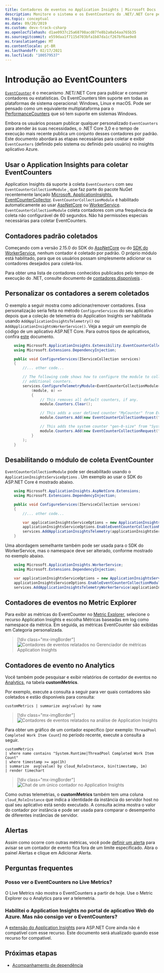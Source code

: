 ```yaml
---
title: Contadores de eventos no Application Insights | Microsoft Docs
description: Monitore o sistema e os EventCounters do .NET/.NET Core personalizados no Application Insights.
ms.topic: conceptual
ms.date: 09/20/2019
ms.custom: devx-track-csharp
ms.openlocfilehash: d1ae0937c25a68798acd87fe8b2a0a54aa765b35
ms.sourcegitcommit: e559daa1f7115d703bfa1b87da1cf267bf6ae9e8
ms.translationtype: MT
ms.contentlocale: pt-BR
ms.lasthandoff: 02/17/2021
ms.locfileid: "100579537"
---
```

# <a name="eventcounters-introduction"></a>Introdução ao EventCounters

[`EventCounter`](/dotnet/core/diagnostics/event-counters) é o mecanismo .NET/.NET Core para publicar e consumir contadores ou estatísticas. Os EventCounters têm suporte em todas as plataformas de sistema operacional: Windows, Linux e macOS. Pode ser pensado como um equivalente multiplataforma para o [PerformanceCounters](/dotnet/api/system.diagnostics.performancecounter) que só tem suporte em sistemas Windows.

Embora os usuários possam publicar qualquer personalizado `EventCounters` para atender às suas necessidades, o .NET Core 3,0 e o tempo de execução mais recente publica um conjunto desses contadores por padrão. Este documento abordará as etapas necessárias para coletar e exibir `EventCounters` (definido pelo sistema ou definido pelo usuário) no insights aplicativo Azure.

## <a name="using-application-insights-to-collect-eventcounters"></a>Usar o Application Insights para coletar EventCounters

Application Insights dá suporte à coleta `EventCounters` com seu `EventCounterCollectionModule` , que faz parte do pacote NuGet recentemente lançado [Microsoft. ApplicationInsights. EventCounterCollector](https://www.nuget.org/packages/Microsoft.ApplicationInsights.EventCounterCollector). `EventCounterCollectionModule` é habilitado automaticamente ao usar [AspNetCore](asp-net-core.md) ou [WorkerService](worker-service.md). `EventCounterCollectionModule` coleta contadores com uma frequência de coleta não configurável de 60 segundos. Não há permissões especiais necessárias para coletar EventCounters.

## <a name="default-counters-collected"></a>Contadores padrão coletados

Começando com a versão 2.15.0 do SDK do [AspNetCore](asp-net-core.md) ou do [SDK do WorkerService](worker-service.md), nenhum contador é coletado por padrão. O próprio módulo está habilitado, para que os usuários possam simplesmente adicionar os contadores desejados para coletá-los.

Para obter uma lista de contadores conhecidos publicados pelo tempo de execução do .NET, consulte documento de [contadores disponíveis](/dotnet/core/diagnostics/event-counters#available-counters) .

## <a name="customizing-counters-to-be-collected"></a>Personalizar os contadores a serem coletados

O exemplo a seguir mostra como adicionar/remover contadores. Essa personalização seria feita no método `ConfigureServices` do seu aplicativo depois que a coleção de telemetria do Application Insights ser habilitada usando `AddApplicationInsightsTelemetry()` ou `AddApplicationInsightsWorkerService()`. Veja a seguir um exemplo de código de um aplicativo ASP.NET Core. Para outros tipos de aplicativos, confira [este](worker-service.md#configuring-or-removing-default-telemetrymodules) documento.

```csharp
    using Microsoft.ApplicationInsights.Extensibility.EventCounterCollector;
    using Microsoft.Extensions.DependencyInjection;

    public void ConfigureServices(IServiceCollection services)
    {
        //... other code...

        // The following code shows how to configure the module to collect
        // additional counters.
        services.ConfigureTelemetryModule<EventCounterCollectionModule>(
            (module, o) =>
            {
                // This removes all default counters, if any.
                module.Counters.Clear();

                // This adds a user defined counter "MyCounter" from EventSource named "MyEventSource"
                module.Counters.Add(new EventCounterCollectionRequest("MyEventSource", "MyCounter"));

                // This adds the system counter "gen-0-size" from "System.Runtime"
                module.Counters.Add(new EventCounterCollectionRequest("System.Runtime", "gen-0-size"));
            }
        );
    }
```

## <a name="disabling-eventcounter-collection-module"></a>Desabilitando o módulo de coleta EventCounter

`EventCounterCollectionModule` pode ser desabilitado usando o `ApplicationInsightsServiceOptions` . Um exemplo ao usar o SDK do ASP.NET Core é mostrado abaixo.

```csharp
    using Microsoft.ApplicationInsights.AspNetCore.Extensions;
    using Microsoft.Extensions.DependencyInjection;

    public void ConfigureServices(IServiceCollection services)
    {
        //... other code...

        var applicationInsightsServiceOptions = new ApplicationInsightsServiceOptions();
        applicationInsightsServiceOptions.EnableEventCounterCollectionModule = false;
        services.AddApplicationInsightsTelemetry(applicationInsightsServiceOptions);
    }
```

Uma abordagem semelhante também pode ser usada para o SDK do WorkerService, mas o namespace deve ser alterado, conforme mostrado no exemplo abaixo.

```csharp
    using Microsoft.ApplicationInsights.WorkerService;
    using Microsoft.Extensions.DependencyInjection;

    var applicationInsightsServiceOptions = new ApplicationInsightsServiceOptions();
    applicationInsightsServiceOptions.EnableEventCounterCollectionModule = false;
    services.AddApplicationInsightsTelemetryWorkerService(applicationInsightsServiceOptions);
```

## <a name="event-counters-in-metric-explorer"></a>Contadores de eventos no Metric Explorer

Para exibir as métricas do EventCounter no [Metric Explorer](../essentials/metrics-charts.md), selecione o recurso Application Insights e escolha Métricas baseadas em log como namespace da métrica. Em seguida, as métricas EventCounter são exibidas em Categoria personalizada.

> [!div class="mx-imgBorder"]
> ![Contadores de eventos relatados no Gerenciador de métricas Application Insights](./media/event-counters/metrics-explorer-counter-list.png)

## <a name="event-counters-in-analytics"></a>Contadores de evento no Analytics

Você também pode pesquisar e exibir relatórios de contador de eventos no [Analytics](../logs/log-query-overview.md), na tabela **customMetrics**.

Por exemplo, execute a consulta a seguir para ver quais contadores são coletados e estão disponíveis para consulta:

```Kusto
customMetrics | summarize avg(value) by name
```

> [!div class="mx-imgBorder"]
> ![Contadores de eventos relatados na análise de Application Insights](./media/event-counters/analytics-event-counters.png)

Para obter um gráfico de um contador específico (por exemplo: `ThreadPool Completed Work Item Count`) no período recente, execute a consulta a seguir.

```Kusto
customMetrics 
| where name contains "System.Runtime|ThreadPool Completed Work Item Count"
| where timestamp >= ago(1h)
| summarize  avg(value) by cloud_RoleInstance, bin(timestamp, 1m)
| render timechart
```
> [!div class="mx-imgBorder"]
> ![Chat de um único contador no Application Insights](./media/event-counters/analytics-completeditems-counters.png)

Como outras telemetrias, o **customMetrics** também tem uma coluna `cloud_RoleInstance` que indica a identidade da instância do servidor host no qual seu aplicativo está sendo executado. A consulta acima mostra o valor do contador por instância e pode ser usada para comparar o desempenho de diferentes instâncias de servidor.

## <a name="alerts"></a>Alertas
Assim como ocorre com outras métricas, você pode [definir um alerta](../alerts/alerts-log.md) para avisar se um contador de evento fica fora de um limite especificado. Abra o painel Alertas e clique em Adicionar Alerta.

## <a name="frequently-asked-questions"></a>Perguntas frequentes

### <a name="can-i-see-eventcounters-in-live-metrics"></a>Posso ver o EventCounters no Live Metrics?

O Live Metrics não mostra o EventCounters a partir de hoje. Use o Metric Explorer ou o Analytics para ver a telemetria.

### <a name="i-have-enabled-application-insights-from-azure-web-app-portal-but-i-cant-see-eventcounters"></a>Habilitei o Application Insights no portal de aplicativo Web do Azure. Mas não consigo ver o EventCounters?

 A [extensão do Application Insights](./azure-web-apps.md) para ASP.NET Core ainda não é compatível com esse recurso. Este documento será atualizado quando esse recurso for compatível.

## <a name="next-steps"></a><a name="next"></a>Próximas etapas

* [Acompanhamento de dependência](./asp-net-dependencies.md)

